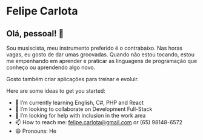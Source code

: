 # Felipe Carlota

## Olá, pessoal! :wave:

Sou musiscista, meu instrumento preferido é o contrabaixo. Nas horas vagas, eu gosto de dar umas groovadas. Quando não estou tocando, estou me empenhando em aprender e praticar as linguagens de programação que conheço ou aprendendo algo novo.

Gosto também criar aplicações para treinar e evoluir.
<!--
**FelipeCarlota/FelipeCarlota** is a ✨ _special_ ✨ repository because its `README.md` (this file) appears on your GitHub profile.
-->
Here are some ideas to get you started:

- 🌱 I’m currently learning English, C#, PHP and React
- 👯 I’m looking to collaborate on Development Full-Stack
- 🤔 I’m looking for help with inclusion in the work area
- 📫 How to reach me: felipe.carlota@gmail.com or (65) 98148-6572
- 😄 Pronouns: He

